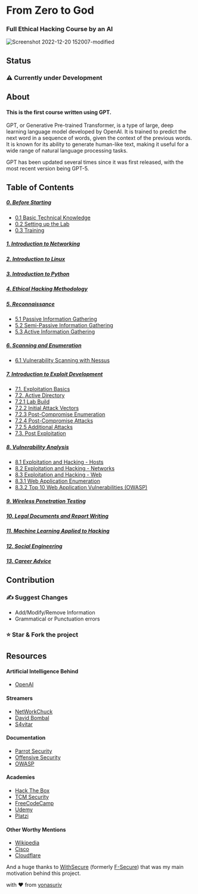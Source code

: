 # From Zero to God 
### Full Ethical Hacking Course by an AI


![Screenshot 2022-12-20 152007-modified](https://user-images.githubusercontent.com/59540565/208688779-99e16e50-d604-42fa-a50b-7f675c58f8c3.png)

## Status
### ⚠️ Currently under Development


## About

#### **This is the first course written using GPT.**

GPT, or Generative Pre-trained Transformer, is a type of large, deep learning language model developed by OpenAI. It is trained to predict the next word in a sequence of words, given the context of the previous words. It is known for its ability to generate human-like text, making it useful for a wide range of natural language processing tasks.

GPT has been updated several times since it was first released, with the most recent version being GPT-5.

## Table of Contents

##### [0. Before Starting](https://github.com/yonasuriv/Ethical-Hacking-Full-Course/blob/main/0.%20Before%20Starting.md)
- [0.1 Basic Technical Knowledge]()
- [0.2 Setting up the Lab](https://github.com/yonasuriv/Ethical-Hacking-Full-Course/blob/main/1.%20Setting%20up%20the%20Lab.md)
- [0.3 Training]()
##### [1. Introduction to Networking](https://github.com/yonasuriv/Ethical-Hacking-Full-Course/blob/main/2.%20Introduction%20to%20Networking.md)
##### [2. Introduction to Linux](https://github.com/yonasuriv/Ethical-Hacking-Full-Course/blob/main/3.%20Introduction%20to%20Linux.md)
##### [3. Introduction to Python](https://github.com/yonasuriv/Ethical-Hacking-Full-Course/blob/main/4.%20Introduction%20to%20Python.md)
##### [4. Ethical Hacking Methodology]()
##### [5. Reconnaissance]()
- [5.1 Passive Information Gathering]()
- [5.2 Semi-Passive Information Gathering]()
- [5.3 Active Information Gathering]()
##### [6.  Scanning and Enumeration]()
- [6.1 Vulnerability Scanning with Nessus]()
##### [7. Introduction to Exploit Development]()
- [7.1. Exploitation Basics]()
- [7.2. Active Directory]()
- [7.2.1 Lab Build]()
- [7.2.2 Initial Attack Vectors]()
- [7.2.3 Post-Compromise Enumeration]()
- [7.2.4 Post-Compromise Attacks]()
- [7.2.5 Additional Attacks]()
- [7.3. Post Exploitation]()
##### [8. Vulnerability Analysis]()
- [8.1 Exploitation and Hacking - Hosts]()
- [8.2 Exploitation and Hacking - Networks]()
- [8.3 Exploitation and Hacking - Web]()
- [8.3.1 Web Application Enumeration]()
- [8.3.2 Top 10 Web Application Vulnerabilities (OWASP)]()
##### [9. Wireless Penetration Testing]()
##### [10. Legal Documents and Report Writing]()
##### [11. Machine Learning Applied to Hacking]()
##### [12. Social Engineering]()
##### [13. Career Advice]()

## Contribution

### ✍️ Suggest Changes 
- Add/Modify/Remove Information
- Grammatical or Punctuation errors

### ⭐ **Star** & **Fork** the project

## Resources

#### Artificial Intelligence Behind
- [OpenAI](https://openai.com/)

#### Streamers
- [NetWorkChuck](https://networkchuck.com/)
- [David Bombal](https://davidbombal.com/)
- [S4vitar](https://www.youtube.com/s4vitar)

#### Documentation
- [Parrot Security](https://parrotsec.org/)
- [Offensive Security](https://www.offensive-security.com/)
- [OWASP](https://owasp.org/)

#### Academies
- [Hack The Box](https://academy.hackthebox.com/)
- [TCM Security](https://academy.tcm-sec.com/)
- [FreeCodeCamp](https://www.freecodecamp.org/learn/)
- [Udemy](https://www.udemy.com/)
- [Platzi](https://platzi.com/)

#### Other Worthy Mentions
- [Wikipedia](https://www.wikipedia.org/)
- [Cisco](https://www.cisco.com/)
- [Cloudflare](https://www.cloudflare.com/learning/)

And a huge thanks to [WithSecure](https://www.withsecure.com/dk-en) (formerly [F-Secure](https://en.wikipedia.org/wiki/F-Secure)) that was my main motivation behind this project.

with ❤️ from [yonasuriv](https://www.yonasuriv.com)